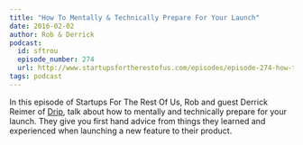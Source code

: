```yaml
---
title: "How To Mentally & Technically Prepare For Your Launch"
date: 2016-02-02
author: Rob & Derrick
podcast:
  id: sftrou
  episode_number: 274
  url: http://www.startupsfortherestofus.com/episodes/episode-274-how-to-mentally-technically-prepare-for-your-launch-with-guest-derrick-reimer
tags: podcast
---
```


In this episode of Startups For The Rest Of Us, Rob and guest Derrick Reimer of [Drip](https://www.drip.co), talk about how to mentally and technically prepare for your launch. They give you first hand advice from things they learned and experienced when launching a new feature to their product.
